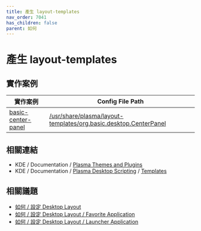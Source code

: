 ```yaml
---
title: 產生 layout-templates
nav_order: 7041
has_children: false
parent: 如何
---
```



# 產生 layout-templates


## 實作案例

| 實作案例 | Config File Path |
| --- | --- |
| [basic-center-panel](https://github.com/samwhelp/note-about-kde/tree/gh-pages/_demo/howto/demo-layout-templates/basic-center-panel) | [/usr/share/plasma/layout-templates/org.basic.desktop.CenterPanel](https://github.com/samwhelp/note-about-kde/tree/gh-pages/_demo/howto/demo-layout-templates/basic-center-panel/asset/overlay/usr/share/plasma/layout-templates/org.basic.desktop.CenterPanel) |


## 相關連結

* KDE / Documentation / [Plasma Themes and Plugins](https://develop.kde.org/docs/plasma/)
* KDE / Documentation / [Plasma Desktop Scripting](https://develop.kde.org/docs/plasma/scripting/) / [Templates](https://develop.kde.org/docs/plasma/scripting/templates/)


## 相關議題

* [如何 / 設定 Desktop Layout](https://samwhelp.github.io/note-about-kde/read/howto/config-desktop-layout-by-command.html)
* [如何 / 設定 Desktop Layout / Favorite Application](https://samwhelp.github.io/note-about-kde/read/howto/config-desktop-layout-favorite-application.html)
* [如何 / 設定 Desktop Layout / Launcher Application](https://samwhelp.github.io/note-about-kde/read/howto/config-desktop-layout-launcher-application.html)
